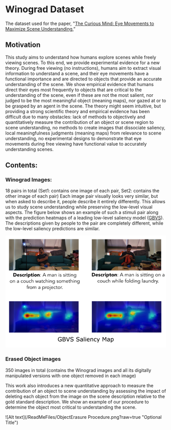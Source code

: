 # Winograd Dataset 
The dataset used for the paper, "[The Curious Mind: Eye Movements to Maximize Scene Understanding.](https://osf.io/preprints/psyarxiv/6c8gf?raw=true)” 

## Motivation
This study aims to understand how humans explore scenes while freely viewing scenes. To this end, we provide experimental evidence for a new theory. During free viewing (no instructions), humans aim to extract visual information to understand a scene, and their eye movements have a functional importance and are directed to objects that provide an accurate understanding of the scene. We show empirical evidence that humans direct their eyes most frequently to objects that are critical to the understanding of the scene, even if these are not the most salient, nor judged to be the most meaningful object (meaning maps), nor gazed at or to be grasped by an agent in the scene.  The theory might seem intuitive, but providing a strong scientific theory and empirical evidence has been difficult due to many obstacles: lack of methods to objectively and quantitatively measure the contribution of an object or scene region to scene understanding, no methods to create images that dissociate saliency, local meaningfulness judgments (meaning maps) from relevance to scene understanding, no experimental designs to demonstrate that eye movements during free viewing have functional value to accurately understanding scenes.

## Contents:

### Winograd Images: 
18 pairs in total (Set1: contains one image of each pair, Set2: contains the other image of each pair)
Each image pair visually looks very similar, but when asked to describe it, people describe it entirely differently. This allows us to study scene understanding while preserving the low-level visual aspects. The figure below shows an example of such a stimuli pair along with the prediction heatmaps of a leading low-level saliency model ([GBVS](http://papers.neurips.cc/paper/3095-graph-based-visual-saliency.pdf?raw=true)). The descriptions given by people to the pair are completely different, while the low-level saliency predictions are similar.

![Alt text](/ReadMeFiles/WinogradExample.png?raw=true "Optional Title")

### Erased Object images
350 images in total (contains the Winograd images and all its digitally manipulated versions with one object removed in each image)

This work also introduces a new quantitative approach to measure the contribution of an object to scene understanding by assessing the impact of deleting each object from the image on the scene description relative to the gold standard description. We show an example of our procedure to determine the object most critical to understanding the scene.

![Alt text](/ReadMeFiles/ObjectErasure Procedure.png?raw=true "Optional Title")
